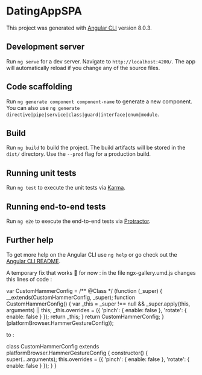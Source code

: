 # DatingAppSPA

This project was generated with [Angular CLI](https://github.com/angular/angular-cli) version 8.0.3.

## Development server

Run `ng serve` for a dev server. Navigate to `http://localhost:4200/`. The app will automatically reload if you change any of the source files.

## Code scaffolding

Run `ng generate component component-name` to generate a new component. You can also use `ng generate directive|pipe|service|class|guard|interface|enum|module`.

## Build

Run `ng build` to build the project. The build artifacts will be stored in the `dist/` directory. Use the `--prod` flag for a production build.

## Running unit tests

Run `ng test` to execute the unit tests via [Karma](https://karma-runner.github.io).

## Running end-to-end tests

Run `ng e2e` to execute the end-to-end tests via [Protractor](http://www.protractortest.org/).

## Further help

To get more help on the Angular CLI use `ng help` or go check out the [Angular CLI README](https://github.com/angular/angular-cli/blob/master/README.md).

A temporary fix that works 💯 for now :
in the file ngx-gallery.umd.js changes this lines of code :

var CustomHammerConfig = /** @Class */ (function (_super) {
__extends(CustomHammerConfig, _super);
function CustomHammerConfig() {
var _this = _super !== null && _super.apply(this, arguments) || this;
_this.overrides = ({
'pinch': { enable: false },
'rotate': { enable: false }
});
return _this;
}
return CustomHammerConfig;
}(platformBrowser.HammerGestureConfig));

to :

class CustomHammerConfig extends platformBrowser.HammerGestureConfig {
constructor() {
super(...arguments);
this.overrides = ({
'pinch': { enable: false },
'rotate': { enable: false }
});
}
}
